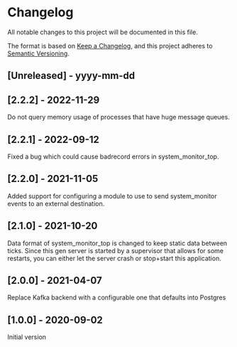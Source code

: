 # Changelog

All notable changes to this project will be documented in this file.

The format is based on [Keep a Changelog](https://keepachangelog.com/en/1.0.0/),
and this project adheres to [Semantic Versioning](https://semver.org/spec/v2.0.0.html).

## [Unreleased] - yyyy-mm-dd

## [2.2.2] - 2022-11-29

Do not query memory usage of processes that have huge message queues.

## [2.2.1] - 2022-09-12

Fixed a bug which could cause badrecord errors in system\_monitor\_top.

## [2.2.0] - 2021-11-05

Added support for configuring a module to use to send system_monitor events to
an external destination.

## [2.1.0] - 2021-10-20

Data format of system\_monitor\_top is changed to keep static data between
ticks. Since this gen server is started by a supervisor that allows for some
restarts, you can either let the server crash or stop+start this application.

## [2.0.0] - 2021-04-07

Replace Kafka backend with a configurable one that defaults into Postgres

## [1.0.0] - 2020-09-02

Initial version
